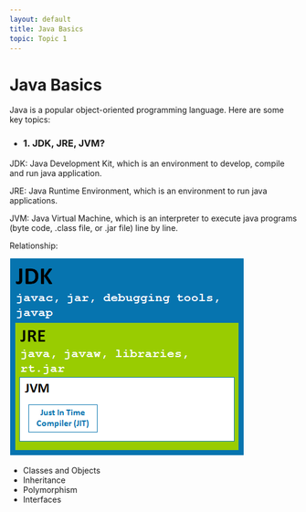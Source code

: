 ```yaml
---
layout: default
title: Java Basics
topic: Topic 1
---
```


# Java Basics

Java is a popular object-oriented programming language. Here are some key topics:

- ### 1. JDK, JRE, JVM?

JDK: Java Development Kit, which is an environment to develop, compile and run java application.

JRE: Java Runtime Environment, which is an environment to run java applications.

JVM: Java Virtual Machine, which is an interpreter to execute java programs (byte code, .class file, or .jar file) line by line.

Relationship: 

![JDK, JRE, JVM Relationship](../assets/images/jdk-jre-jvm-relationship.png)


- Classes and Objects
- Inheritance
- Polymorphism
- Interfaces
